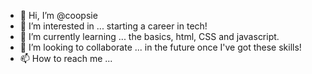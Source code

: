 - 👋 Hi, I’m @coopsie
- 👀 I’m interested in ... starting a career in tech!
- 🌱 I’m currently learning ... the basics, html, CSS and javascript.
- 💞️ I’m looking to collaborate ... in the future once I've got these skills!
- 📫 How to reach me ... 

<!---
coopsie/coopsie is a ✨ special ✨ repository because its `README.md` (this file) appears on your GitHub profile.
You can click the Preview link to take a look at your changes.
--->
